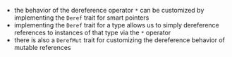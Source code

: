 -  the behavior of the dereference operator `*` can be customized by implementing the `Deref` trait for smart pointers
-  implementing the `Deref` trait for a type allows us to simply dereference references to instances of that type via the `*` operator
-  there is also a `DerefMut` trait for customizing the dereference behavior of mutable references
